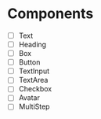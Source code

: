 # Components

* [ ] Text
* [ ] Heading
* [ ] Box
* [ ] Button
* [ ] TextInput
* [ ] TextArea
* [ ] Checkbox
* [ ] Avatar
* [ ] MultiStep